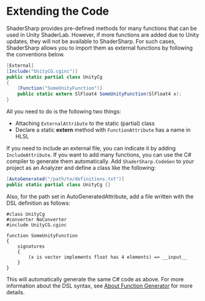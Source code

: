 # Extending the Code

ShaderSharp provides pre-defined methods for many functions that can be used in Unity ShaderLab.
However, if more functions are added due to Unity updates, they will not be available to ShaderSharp.
For such cases, ShaderSharp allows you to import them as external functions by following the conventions below.

```csharp
[External]
[Include("UnityCG.cginc")]
public static partial class UnityCg
{
    [Function("SomeUnityFunction")]
    public static extern SlFloat4 SomeUnityFunction(SlFloat4 x);
}
```

All you need to do is the following two things:

- Attaching `ExternalAttribute` to the static (partial) class
- Declare a static **extern** method with `FunctionAttribute` has a name in HLSL

If you need to include an external file, you can indicate it by adding `IncludeAttribute`.
If you want to add many functions, you can use the C# compiler to generate them automatically.
Add `ShaderSharp.CodeGen` to your project as an Analyzer and define a class like the following:

```csharp
[AutoGenerated("/path/to/definitions.txt")]
public static partial class UnityCg {}
```

Also, for the path set in AutoGeneratedAttribute, add a file written with the DSL definition as follows:

```
#class UnityCg
#converter NoConverter
#include UnityCG.cginc

function SomeUnityFunction
{
    signatures
    {
        (x is vector implements float has 4 elements) => __input__
    }
}
```

This will automatically generate the same C# code as above.
For more information about the DSL syntax, see [About Function Generator](./function-generator.md) for more details.
